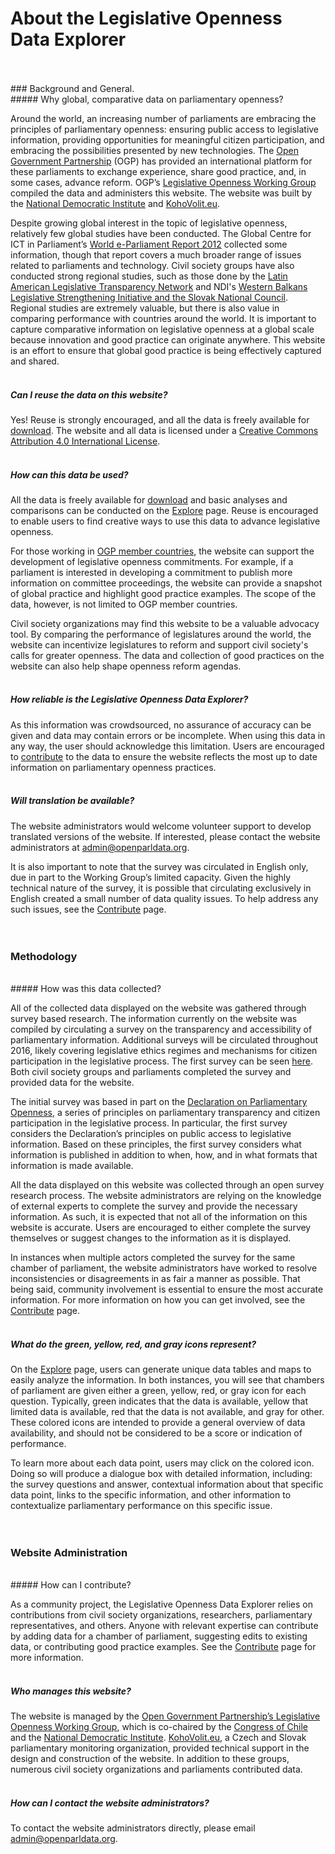 # About the Legislative Openness Data Explorer
<br>
<br>
### Background and General.
<br>
##### Why global, comparative data on parliamentary openness? 

Around the world, an increasing number of parliaments are embracing the principles of parliamentary openness: ensuring public access to legislative information, providing opportunities for meaningful citizen participation, and embracing the possibilities presented by new technologies. The [Open Government Partnership](http://www.opengovpartnership.org/) (OGP) has provided an international platform for these parliaments to exchange experience, share good practice, and, in some cases, advance reform. OGP’s [Legislative Openness Working Group](http://www.opengovpartnership.org/groups/legislative) compiled the data and administers this website. The website was built by the [National Democratic Institute](https://www.ndi.org/) and [KohoVolit.eu](http://kohovolit.eu/).

Despite growing global interest in the topic of legislative openness, relatively few global studies have been conducted. The Global Centre for ICT in Parliament’s [World e-Parliament Report 2012](http://www.ictparliament.org/WePReport2012.html) collected some information, though that report covers a much broader range of issues related to parliaments and technology. Civil society groups have also conducted strong regional studies, such as those done by the [Latin American Legislative Transparency Network](http://indice2014.transparencialegislativa.org/) and NDI's [Western Balkans Legislative Strengthening Initiative and the Slovak National Council](https://drive.google.com/file/d/0ByP1nXAlz_mecWduMEJGMm9XYU0/view?usp=sharing). Regional studies are extremely valuable, but there is also value in comparing performance with countries around the world. It is important to capture comparative information on legislative openness at a global scale because innovation and good practice can originate anywhere. This website is an effort to ensure that global good practice is being effectively captured and shared.  
<br>
##### Can I reuse the data on this website?

Yes! Reuse is strongly encouraged, and all the data is freely available for [download](http://beta.openparldata.org/download/). The website and all data is licensed under a [Creative Commons Attribution 4.0 International License](https://creativecommons.org/licenses/by/4.0/).  
<br>
##### How can this data be used? 

All the data is freely available for [download](http://beta.openparldata.org/download/) and basic analyses and comparisons can be conducted on the [Explore](http://beta.openparldata.org/explore/) page. Reuse is encouraged to enable users to find creative ways to use this data to advance legislative openness. 

For those working in [OGP member countries](http://www.opengovpartnership.org/countries), the website can support the development of legislative openness commitments. For example, if a parliament is interested in developing a commitment to publish more information on committee proceedings, the website can provide a snapshot of global practice and highlight good practice examples. The scope of the data, however, is not limited to OGP member countries. 

Civil society organizations may find this website to be a valuable advocacy tool. By comparing the performance of legislatures around the world, the website can incentivize legislatures to reform and support civil society's calls for greater openness. The data and collection of good practices on the website can also help shape openness reform agendas.  
<br>
##### How reliable is the Legislative Openness Data Explorer? 

As this information was crowdsourced, no assurance of accuracy can be given and data may contain errors or be incomplete. When using this data in any way, the user should acknowledge this limitation. Users are encouraged to [contribute](http://beta.openparldata.org/contribute/) to the data to ensure the website reflects the most up to date information on parliamentary openness practices.  
<br>
##### Will translation be available? 

The website administrators would welcome volunteer support to develop translated versions of the website. If interested, please contact the website administrators at admin@openparldata.org. 

It is also important to note that the survey was circulated in English only, due in part to the Working Group’s limited capacity. Given the highly technical nature of the survey, it is possible that circulating exclusively in English created a small number of data quality issues. To help address any such issues, see the [Contribute](http://beta.openparldata.org/contribute/) page.   
<br>
<br>
### Methodology
<br>
##### How was this data collected? 

All of the collected data displayed on the website was gathered through survey based research. The information currently on the website was compiled by circulating a survey on the transparency and accessibility of parliamentary information. Additional surveys will be circulated throughout 2016, likely covering legislative ethics regimes and mechanisms for citizen participation in the legislative process. The first survey can be seen [here](http://www.surveygizmo.com/s3/1766975/Global-Legislative-Openness-Survey-Part-1). Both civil society groups and parliaments completed the survey and provided data for the website.   

The initial survey was based in part on the [Declaration on Parliamentary Openness](http://www.openingparliament.org/declaration), a series of principles on parliamentary transparency and citizen participation in the legislative process. In particular, the first survey considers the Declaration’s principles on public access to legislative information. Based on these principles, the first survey considers what information is published in addition to when, how, and in what formats that information is made available.

All the data displayed on this website was collected through an open survey research process. The website administrators are relying on the knowledge of external experts to complete the survey and provide the necessary information. As such, it is expected that not all of the information on this website is accurate. Users are encouraged to either complete the survey themselves or suggest changes to the information as it is displayed.   

In instances when multiple actors completed the survey for the same chamber of parliament, the website administrators have worked to resolve inconsistencies or disagreements in as fair a manner as possible. That being said, community involvement is essential to ensure the most accurate information. For more information on how you can get involved, see the [Contribute](http://beta.openparldata.org/contribute/) page.  
<br>
##### What do the green, yellow, red, and gray icons represent? 

On the [Explore](http://beta.openparldata.org/explore/) page, users can generate unique data tables and maps to easily analyze the information. In both instances, you will see that chambers of parliament are given either a green, yellow, red, or gray icon for each question. Typically, green indicates that the data is available, yellow that limited data is available, red that the data is not available, and gray for other. These colored icons are intended to provide a general overview of data availability, and should not be considered to be a score or indication of performance. 

To learn more about each data point, users may click on the colored icon. Doing so will produce a dialogue box with detailed information, including: the survey questions and answer, contextual information about that specific data point, links to the specific information, and other information to contextualize parliamentary performance on this specific issue.  
<br>
<br>
### Website Administration
<br>
##### How can I contribute? 

As a community project, the Legislative Openness Data Explorer relies on contributions from civil society organizations, researchers, parliamentary representatives, and others. Anyone with relevant expertise can contribute by adding data for a chamber of parliament, suggesting edits to existing data, or contributing good practice examples. See the [Contribute](http://beta.openparldata.org/contribute/) page for more information.  
<br>
##### Who manages this website? 

The website is managed by the [Open Government Partnership’s Legislative Openness Working Group](http://www.opengovpartnership.org/groups/legislative), which is co-chaired by the [Congress of Chile](http://www.congreso.cl/) and the [National Democratic Institute](https://www.ndi.org/). [KohoVolit.eu](http://kohovolit.eu/), a Czech and Slovak parliamentary monitoring organization, provided technical support in the design and construction of the website. In addition to these groups, numerous civil society organizations and parliaments contributed data.  
<br>
##### How can I contact the website administrators? 

To contact the website administrators directly, please email admin@openparldata.org.
